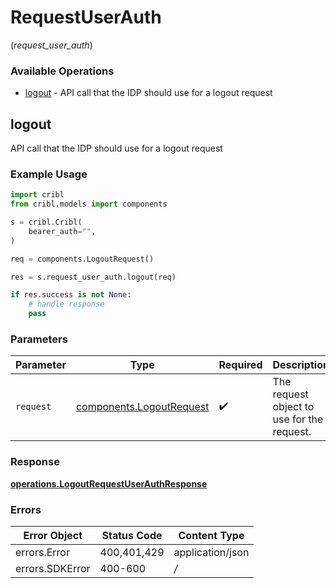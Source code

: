 # RequestUserAuth
(*request_user_auth*)

### Available Operations

* [logout](#logout) - API call that the IDP should use for a logout request

## logout

API call that the IDP should use for a logout request

### Example Usage

```python
import cribl
from cribl.models import components

s = cribl.Cribl(
    bearer_auth="",
)

req = components.LogoutRequest()

res = s.request_user_auth.logout(req)

if res.success is not None:
    # handle response
    pass
```

### Parameters

| Parameter                                                            | Type                                                                 | Required                                                             | Description                                                          |
| -------------------------------------------------------------------- | -------------------------------------------------------------------- | -------------------------------------------------------------------- | -------------------------------------------------------------------- |
| `request`                                                            | [components.LogoutRequest](../../models/components/logoutrequest.md) | :heavy_check_mark:                                                   | The request object to use for the request.                           |


### Response

**[operations.LogoutRequestUserAuthResponse](../../models/operations/logoutrequestuserauthresponse.md)**
### Errors

| Error Object     | Status Code      | Content Type     |
| ---------------- | ---------------- | ---------------- |
| errors.Error     | 400,401,429      | application/json |
| errors.SDKError  | 400-600          | */*              |
